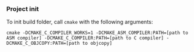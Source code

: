 ### Project init

To init build folder, call `cmake` with the following arguments: 
```commandline
cmake -DCMAKE_C_COMPILER_WORKS=1 -DCMAKE_ASM_COMPILER:PATH=[path to ASM compiler] -DCMAKE_C_COMPILER:PATH=[path to C compiler] -DCMAKE_C_OBJCOPY:PATH=[path to objcopy]
```
